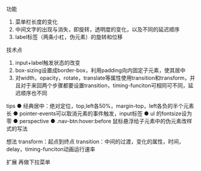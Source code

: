 功能
  1. 菜单栏长度的变化
  2. 中间文字的出现与消失，即旋转，透明度的变化，以及不同的延迟顺序
  3. label标签（两条小杠，伪元素）的旋转和位移

技术点
  1. input+label触发状态的改变
  2. box-sizing设置成border-box，利用padding向内固定子元素，使其居中
  3. 对width，opacity，rotate，translate等属性使用transition和transform，并且对于来回两个步骤都要设置transition，timing-funciton可相同可不同，延迟顺序也不同

tips
  ● 经典居中：绝对定位，top,left各50%，margin-top，left各负的半个元素长
  ● pointer-events可以取消元素的事件触发，input标签
  ● ul 的fontsize设为零
  ● perspective
  ● .nav-btn:hover:before 鼠标悬浮给子元素中的伪元素改样式的写法

想法
transform：起点到终点
transition：中间的过渡，变化的属性，时间，delay，timing-funciton动画运行速率


扩展
再做下拉菜单
